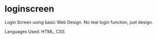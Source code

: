 # loginscreen

Login Screen using basic Web Design.
No real login function, just design.

Languages Used: HTML, CSS
